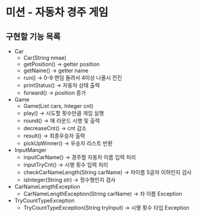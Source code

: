 # 미션 - 자동차 경주 게임

## 구현할 기능 목록
* Car
  * Car(String nmae)
  * getPosition() -> getter position
  * getName() -> getter name
  * run() -> 0-9 랜덤 돌려서 4이상 나올시 전진
  * printStatus() -> 자동차 상태 출력
  * forward() -> position 증가
* Game
  * Game(List<Car> cars, Integer cnt)
  * play() -> 시도할 횟수만큼 게임 실행
  * round() -> 매 라운드 시행 및 출력
  * decreaseCnt() -> cnt 감소
  * result() -> 최종우승자 출력
  * pickUpWinner() -> 우승자 리스트 반환
* InputManger
  * inputCarName() -> 경주할 자동차 이름 입력 처리
  * inputTryCnt() -> 시행 횟수 입력 처리
  * checkCarNameLength(String carName) -> 차이름 5글자 이하인지 검사
  * isInteger(String str) -> 정수형인지 검사
* CarNameLengthException
  * CarNameLengthException(String carName) -> 차 이름 Exception
* TryCountTypeException
  * TryCountTypeException(String tryInput) -> 시행 횟수 타입 Exception